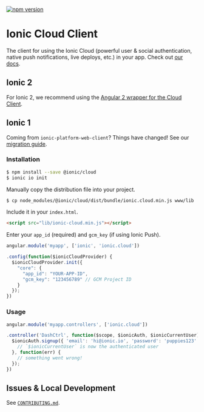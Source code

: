 [![npm version](https://badge.fury.io/js/%40ionic%2Fcloud.svg)](https://badge.fury.io/js/%40ionic%2Fcloud)

# Ionic Cloud Client

The client for using the Ionic Cloud (powerful user & social authentication,
native push notifications, live deploys, etc.) in your app. Check out [our docs](http://docs.ionic.io/docs/io-introduction).

## Ionic 2

For Ionic 2, we recommend using the [Angular 2 wrapper for the Cloud Client](https://github.com/driftyco/ionic-cloud-angular).

## Ionic 1

Coming from `ionic-platform-web-client`? Things have changed! See our [migration guide](https://github.com/driftyco/ionic-cloud/wiki/Migration-Guide).

### Installation

```bash
$ npm install --save @ionic/cloud
$ ionic io init
```

Manually copy the distribution file into your project.

```bash
$ cp node_modules/@ionic/cloud/dist/bundle/ionic.cloud.min.js www/lib
```

Include it in your `index.html`.

```html
<script src="lib/ionic-cloud.min.js"></script>
```

Enter your `app_id` (required) and `gcm_key` (if using Ionic Push).

```javascript
angular.module('myapp', ['ionic', 'ionic.cloud'])

.config(function($ionicCloudProvider) {
  $ionicCloudProvider.init({
    "core": {
      "app_id": "YOUR-APP-ID",
      "gcm_key": "123456789" // GCM Project ID
    }
  });
})
```

### Usage

```javascript
angular.module('myapp.controllers', ['ionic.cloud'])

.controller('DashCtrl', function($scope, $ionicAuth, $ionicCurrentUser) {
  $ionicAuth.signup({ 'email': 'hi@ionic.io', 'password': 'puppies123' }).then(function() {
    // `$ionicCurrentUser` is now the authenticated user
  }, function(err) {
    // something went wrong!
  });
})
```

## Issues & Local Development

See [`CONTRIBUTING.md`](https://github.com/driftyco/ionic-cloud/blob/master/CONTRIBUTING.md).
